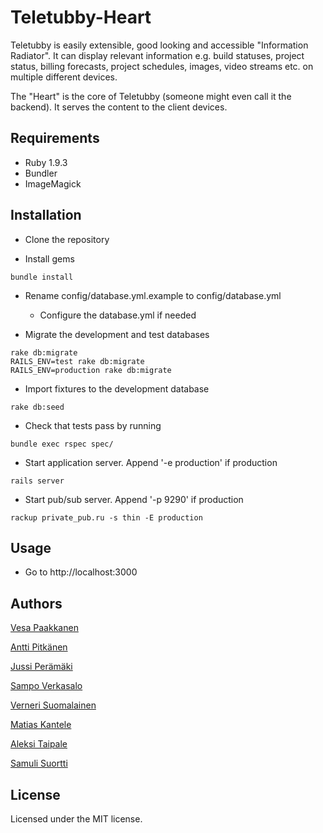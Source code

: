 Teletubby-Heart
===============

Teletubby is easily extensible, good looking and accessible "Information Radiator". It can display relevant information e.g. build statuses, project status, billing forecasts, project schedules, images, video streams etc. on multiple different devices.

The "Heart" is the core of Teletubby (someone might even call it the backend). It serves the content to the client devices.

Requirements
------------

* Ruby 1.9.3
* Bundler
* ImageMagick

Installation
------------

* Clone the repository

* Install gems 
```
bundle install
```

* Rename config/database.yml.example to config/database.yml
    * Configure the database.yml if needed

* Migrate the development and test databases
```
rake db:migrate
RAILS_ENV=test rake db:migrate
RAILS_ENV=production rake db:migrate
```

* Import fixtures to the development database
```
rake db:seed
```

* Check that tests pass by running 
```
bundle exec rspec spec/
```

* Start application server. Append '-e production' if production
```
rails server
```

* Start pub/sub server. Append '-p 9290' if production
```
rackup private_pub.ru -s thin -E production
```

Usage
-----

* Go to http://localhost:3000


Authors
-------

[Vesa Paakkanen](https://github.com/Dige)

[Antti Pitkänen](https://github.com/anttipitkanen)

[Jussi Perämäki](https://github.com/jperamak)

[Sampo Verkasalo](https://github.com/RedBulli)

[Verneri Suomalainen](https://github.com/Khoba)

[Matias Kantele](https://github.com/matiisi)

[Aleksi Taipale](https://github.com/aleksita)

[Samuli Suortti](https://github.com/Smulis)

License
-------

Licensed under the MIT license.
